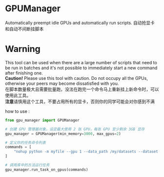 # GPUManager
Automatically preempt idle GPUs and automatically run scripts. 自动抢显卡和自动不间断挂脚本

# Warning
This tool can be used when there are a large number of scripts that need to be run in batches and it's not possible to immediately start a new command after finishing one.  
**Caution!** Please use this tool with caution. Do not occupy all the GPUs, otherwise your peers may become dissatisfied with you.  
在脚本数量极大且需要批量跑，没法在跑完一个命令马上重新挂上新命令时，可以使用此工具。  
**注意**请慎用这个工具，不要占用所有的显卡，否则你的同学可能会对你感到不满

how to use :  
```python
from gpu_manager import GPUManager

# 创建 GPU 管理器对象，设定最大使用 2 张 GPU，每张 GPU 至少剩余 3GB 显存
gpu_manager = GPUManager(min_memory=3000, max_gpus=2)

# 定义你的任务命令列表
commands = [
    "nohup python -m myfile --gpu 1 --data_path /my/datasets --dataset cifar10 --arch resnet18 --epochs 20 --learning_rate 0.1 --batch_size 128 --pretrained > my_log.log 2>&1 &",
]

# 调用库中的方法运行任务
gpu_manager.run_task_on_gpus(commands)
```
